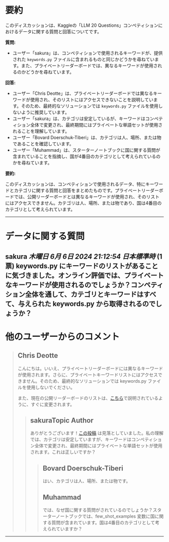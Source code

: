 # 要約 
このディスカッションは、Kaggleの「LLM 20 Questions」コンペティションにおけるデータに関する質問と回答についてです。

**質問:**

* ユーザー「sakura」は、コンペティションで使用されるキーワードが、提供された `keywords.py` ファイルに含まれるものと同じかどうかを尋ねています。また、プライベートリーダーボードでは、異なるキーワードが使用されるのかどうかを尋ねています。

**回答:**

* ユーザー「Chris Deotte」は、プライベートリーダーボードでは異なるキーワードが使用され、そのリストにはアクセスできないことを説明しています。そのため、最終的なソリューションでは `keywords.py` ファイルを使用しないように推奨しています。
* ユーザー「sakura」は、カテゴリは安定しているが、キーワードはコンペティション全体で変更され、最終期間にはプライベートな単語セットが使用されることを理解しています。
* ユーザー「Bovard Doerschuk-Tiberi」は、カテゴリは人、場所、または物であることを確認しています。
* ユーザー「Muhammad」は、スターターノートブックに国に関する質問が含まれていることを指摘し、国が4番目のカテゴリとして考えられているのかを尋ねています。

**要約:**

このディスカッションは、コンペティションで使用されるデータ、特にキーワードとカテゴリに関する質問と回答をまとめたものです。プライベートリーダーボードでは、公開リーダーボードとは異なるキーワードが使用され、そのリストにはアクセスできません。カテゴリは人、場所、または物であり、国は4番目のカテゴリとして考えられています。


---
# データに関する質問

**sakura** *木曜日 6月 6日 2024 21:12:54 日本標準時* (1 票)
keywords.py にキーワードのリストがあることに気づきました。オンライン評価では、プライベートなキーワードが使用されるのでしょうか？コンペティション全体を通して、カテゴリとキーワードはすべて、与えられた keywords.py から取得されるのでしょうか？
---
# 他のユーザーからのコメント
> ## Chris Deotte
> 
> こんにちは。いいえ、プライベートリーダーボードには異なるキーワードが使用されます。さらに、プライベートキーワードリストにはアクセスできません。そのため、最終的なソリューションでは keywords.py ファイルを使用しないでください。
> 
> また、現在の公開リーダーボードのリストは、[こちら](https://www.kaggle.com/competitions/llm-20-questions/discussion/509035)で説明されているように、すぐに変更されます。
> 
> 
> 
> > ## sakuraTopic Author
> > 
> > ありがとうございます！[この投稿](https://www.kaggle.com/competitions/llm-20-questions/discussion/509035) は見落としていました。私の理解では、カテゴリは安定していますが、キーワードはコンペティション全体で変更され、最終期間にはプライベートな単語セットが使用されます。これは正しいですか？
> > 
> > 
> > 
> > > ## Bovard Doerschuk-Tiberi
> > > 
> > > はい、カテゴリは人、場所、または物です。
> > > 
> > > 
> > > 
> > > ## Muhammad
> > > 
> > > では、なぜ国に関する質問がされているのでしょうか？スターターノートブックでは、few_shot_examples 変数に国に関する質問が含まれています。国は4番目のカテゴリとして考えられていますか？
> > > 
> > > 
> > > 
--- 

